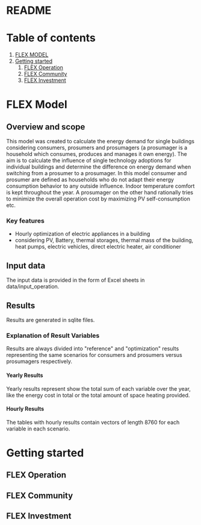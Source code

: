 # README

# Table of contents
1. [FLEX MODEL](#FLEX_MODEL)
2. [Getting started](#Getting_started)
   1. [FLEX Operation](#FLEX_Operation)
   2. [FLEX Community](#FLEX_Community)
   3. [FLEX Investment](#FLEX_Investment)


# FLEX Model <div id="FLEX_MODEL"/>

## Overview and scope
This model was created to calculate the energy demand for single buildings
considering consumers, prosumers and prosumagers (a prosumager is a household
which consumes, produces and manages it own energy). The aim is to calculate
the influence of single technology adoptions for individual buildings and 
determine the difference on energy demand when switching from a prosumer to a
prosumager. In this model consumer and prosumer are defined as households who 
do not adapt their energy consumption behavior to any outside influence. Indoor
temperature comfort is kept throughout the year. A prosumager on the other hand
rationally tries to minimize the overall operation cost by maximizing PV self-consumption
etc. 

### Key features
- Hourly optimization of electric appliances in a building
- considering PV, Battery, thermal storages, thermal mass of the building, heat pumps, electric vehicles, direct 
   electric heater, air conditioner

## Input data
The input data is provided in the form of Excel sheets in data/input_operation.

## Results
Results are generated in sqlite files. 

### Explanation of Result Variables
Results are always divided into "reference" and "optimization" results representing the same scenarios for consumers
and prosumers versus prosumagers respectively. 
#### Yearly Results
Yearly results represent show the total sum of each variable over the year, like the energy cost in total or the 
total amount of space heating provided.
#### Hourly Results
The tables with hourly results contain vectors of length 8760 for each variable in each scenario. 

# Getting started <div id="Getting_started"/>

### 

## FLEX Operation <div id="FLEX_Operation"/>


## FLEX Community <div id="FLEX_Community"/>


## FLEX Investment <div id="FLEX_Investment"/>




